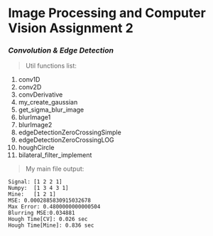 # Image Processing and Computer Vision Assignment 2
### <i>Convolution & Edge Detection</i>

> Util functions list:
1. conv1D
2. conv2D
3. convDerivative
4. my_create_gaussian
5. get_sigma_blur_image
6. blurImage1
7. blurImage2
8. edgeDetectionZeroCrossingSimple
9. edgeDetectionZeroCrossingLOG
10. houghCircle
11. bilateral_filter_implement

> My main file output:
```
Signal:	[1 2 2 1]
Numpy:	[1 3 4 3 1]
Mine:	[1 2 1]
MSE: 0.0002885830915032678
Max Error: 0.4800000000000504
Blurring MSE:0.034881
Hough Time[CV]: 0.026 sec
Hough Time[Mine]: 0.836 sec
```
